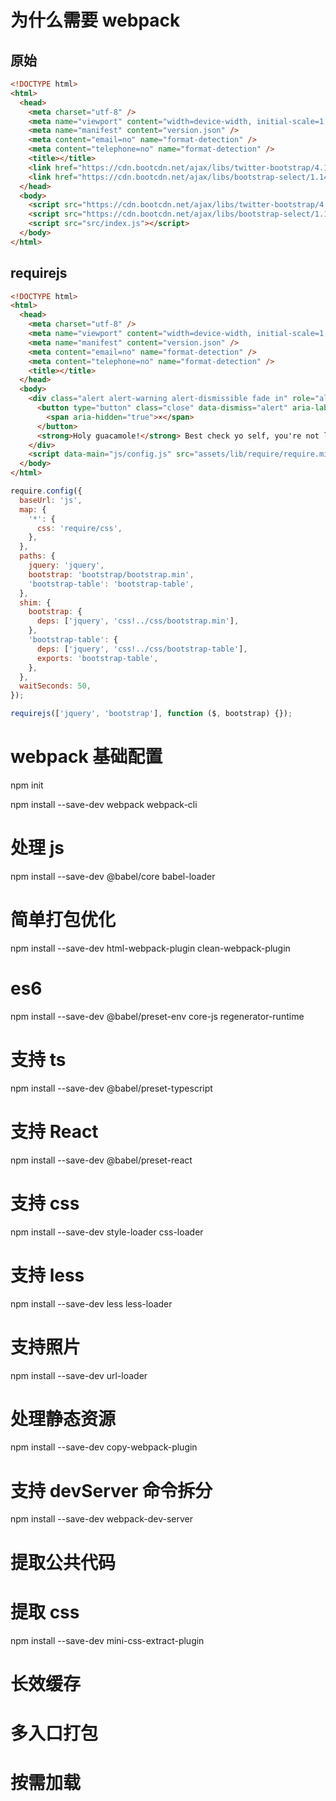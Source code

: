 <!-- @format -->

# 为什么需要 webpack

## 原始

```html
<!DOCTYPE html>
<html>
  <head>
    <meta charset="utf-8" />
    <meta name="viewport" content="width=device-width, initial-scale=1, user-scalable=no" />
    <meta name="manifest" content="version.json" />
    <meta content="email=no" name="format-detection" />
    <meta content="telephone=no" name="format-detection" />
    <title></title>
    <link href="https://cdn.bootcdn.net/ajax/libs/twitter-bootstrap/4.1.0/css/bootstrap.css" rel="stylesheet" />
    <link href="https://cdn.bootcdn.net/ajax/libs/bootstrap-select/1.14.0-beta2/css/bootstrap-select.css" rel="stylesheet" />
  </head>
  <body>
    <script src="https://cdn.bootcdn.net/ajax/libs/twitter-bootstrap/4.1.0/js/bootstrap.min.js"></script>
    <script src="https://cdn.bootcdn.net/ajax/libs/bootstrap-select/1.14.0-beta2/js/bootstrap-select.js"></script>
    <script src="src/index.js"></script>
  </body>
</html>
```

## requirejs

```html
<!DOCTYPE html>
<html>
  <head>
    <meta charset="utf-8" />
    <meta name="viewport" content="width=device-width, initial-scale=1, user-scalable=no" />
    <meta name="manifest" content="version.json" />
    <meta content="email=no" name="format-detection" />
    <meta content="telephone=no" name="format-detection" />
    <title></title>
  </head>
  <body>
    <div class="alert alert-warning alert-dismissible fade in" role="alert">
      <button type="button" class="close" data-dismiss="alert" aria-label="Close">
        <span aria-hidden="true">×</span>
      </button>
      <strong>Holy guacamole!</strong> Best check yo self, you're not looking too good.
    </div>
    <script data-main="js/config.js" src="assets/lib/require/require.min.js" type="text/javascript"></script>
  </body>
</html>
```

```js
require.config({
  baseUrl: 'js',
  map: {
    '*': {
      css: 'require/css',
    },
  },
  paths: {
    jquery: 'jquery',
    bootstrap: 'bootstrap/bootstrap.min',
    'bootstrap-table': 'bootstrap-table',
  },
  shim: {
    bootstrap: {
      deps: ['jquery', 'css!../css/bootstrap.min'],
    },
    'bootstrap-table': {
      deps: ['jquery', 'css!../css/bootstrap-table'],
      exports: 'bootstrap-table',
    },
  },
  waitSeconds: 50,
});

requirejs(['jquery', 'bootstrap'], function ($, bootstrap) {});
```

# webpack 基础配置

npm init

npm install --save-dev webpack webpack-cli

# 处理 js

npm install --save-dev @babel/core babel-loader

# 简单打包优化

npm install --save-dev html-webpack-plugin clean-webpack-plugin

# es6

npm install --save-dev @babel/preset-env core-js regenerator-runtime

# 支持 ts

npm install --save-dev @babel/preset-typescript

# 支持 React

npm install --save-dev @babel/preset-react

# 支持 css

npm install --save-dev style-loader css-loader

# 支持 less

npm install --save-dev less less-loader

# 支持照片

npm install --save-dev url-loader

# 处理静态资源

npm install --save-dev copy-webpack-plugin

# 支持 devServer 命令拆分

npm install --save-dev webpack-dev-server

# 提取公共代码

# 提取 css

npm install --save-dev mini-css-extract-plugin

# 长效缓存

# 多入口打包

# 按需加载
